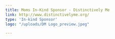 ```yaml
---
title: Moms In-Kind Sponsor - Distinctively Me
link: http://www.distinctivelyme.org/
type: 'In-kind Sponsor'
logo: "/uploads/DM Logo_preview.jpeg"

---
```

